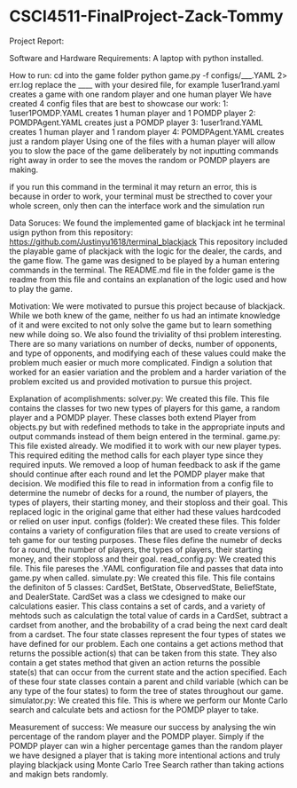 # CSCI4511-FinalProject-Zack-Tommy

Project Report:

Software and Hardware Requirements:
 A laptop with python installed.

How to run:
  cd into the game folder
  python game.py -f configs/___.YAML 2> err.log
  replace the ____ with your desired file, for example 1user1rand.yaml creates a game with one random player and one human player
  We have created 4 config files that are best to showcase our work:
    1: 1user1POMDP.YAML creates 1 human player and 1 POMDP player
    2: POMDPAgent.YAML creates just a POMDP player
    3: 1user1rand.YAML creates 1 human player and 1 random player
    4: POMDPAgent.YAML creates just a random player
  Using one of the files with a human player will allow you to slow the pace of the game deliberately by not inputting commands right away in order to see the moves the random or POMDP players are making.

  if you run this command in the terminal it may return an error, this is because in order to work, your terminal must be strecthed to cover your whole screen, only then can the interface work and the simulation run


Data Soruces:
 We found the implemented game of blackjack int he terminal usign python from this repository: https://github.com/Justinyu1618/terminal_blackjack
 This repository included the playable game of plackjack with the logic for the dealer, the cards, and the game flow. The game was designed to be played by a human entering commands in the terminal. The README.md file in the folder game is the readme from this file and contains an explanation of the logic used and how to play the game.

Motivation:
 We were motivated to pursue this project because of blackjack. While we both knew of the game, neither fo us had an intimate knowledge of it and were excited to not only solve the game but to learn something new while doing so. We also found the triviality of thsi problem interesting. There are so many variations on number of decks, number of opponents, and type of opponents, and modifying each of these values could make the problem much easier or much more complicated. Findign a solution that worked for an easier variation and the problem and a harder variation of the problem excited us and provided motivation to pursue this project. 

Explanation of acomplishments:
 solver.py:
  We created this file. This file contains the classes for two new types of players for this game, a random player and a POMDP player. These classes both extend Player from objects.py but with redefined methods to take in the appropriate inputs and output commands instead of them beign entered in the terminal.
 game.py:
  This file existed already. We modified it to work with our new player types. This required editing the method calls for each player type since they required inputs. We removed a loop of human feedback to ask if the game should continue after each round and let the POMDP player make that decision. We modified this file to read in information from a config file to determine the numebr of decks for a round, the number of players, the types of players, their starting money, and their stoploss and their goal. This replaced logic in the original game that either had these values hardcoded or relied on user input. 
configs (folder):
 We created these files. This folder contains a variety of configuration files that are used to create versions of teh game for our testing purposes. These files define the numebr of decks for a round, the number of players, the types of players, their starting money, and their stoploss and their goal.
read_config.py:
 We created this file. This file pareses the .YAML configuration file and passes that data into game.py when called. 
simulate.py:
 We created this file. This file contains the definiton of 5 classes: CardSet, BetState, ObservedState, BeliefState, and DealerState. CardSet was a class we cdesigned to make our calculations easier. This class contains a set of cards, and a variety of mehtods such as calculatign the total value of cards in a CardSet, subtract a cardset from another, and the brobability of a crad being the next card dealt from a cardset. The four state classes represent the four types of states we have defined for our problem. Each one contains a get actions method that returns the possible action(s) that can be taken from this state. They also contain a get states method that given an action returns the possible state(s) that can occur from the current state and the action specified. Each of these four state classes contain a parent and child variable (which can be any type of the four states) to form the tree of states throughout our game.
simulator.py:
 We created this file. This is where we perform our Monte Carlo search and calculate bets and actiosn for the POMDP player to take.   

Measurement of success:
 We measure our success by analysing the win percentage of the random player and the POMDP player. Simply if the POMDP player can win a higher percentage games than the random player we have designed a player that is taking more intentional actions and truly playing blackjack using Monte Carlo Tree Search rather than taking actions and makign bets randomly. 